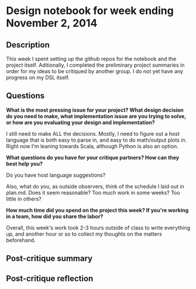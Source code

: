 # Design notebook for week ending November 2, 2014

## Description

This week I spent setting up the github repos for the notebook and the project
itself. Aditionally, I completed the preliminary project summaries in order for
my ideas to be critiqued by another group. I do not yet have any progress on my
DSL itself.

## Questions

**What is the most pressing issue for your project? What design decision do
you need to make, what implementation issue are you trying to solve, or how
are you evaluating your design and implementation?**

I still need to make ALL the decisions. Mostly, I need to figure out a host
language that is both easy to parse in, and easy to do math/output plots in.
Right now I'm leaning towards Scala, although Python is also an option.

**What questions do you have for your critique partners? How can they best help
you?**

Do you have host language suggestions? 

Also, what do you, as outside observers, think of the schedule I laid out in
plan.md. Does it seem reasonable? Too much work in some weeks? Too little in
others?


**How much time did you spend on the project this week? If you're working in a
team, how did you share the labor?**

Overall, this week's work took 2-3 hours outside of class to write everything
up, and another hour or so to collect my thoughts on the matters beforehand.

## Post-critique summary

## Post-critique reflection
